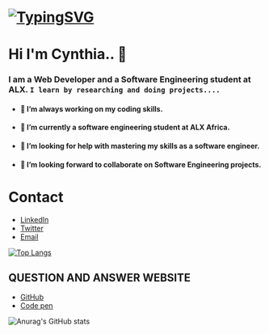 # [![TypingSVG](https://readme-typing-svg.demolab.com?lines=Hey!+You+Are+Welcome+To+My+Profile;My+Name+Is+Cynthia;I+Am+Passionate+About+Coding;I+Learn+By+Researching)](https://git.io/typing-svg)
# Hi I'm Cynthia.. 👋

### I am a Web Developer and a Software Engineering student at ALX. `I learn by researching and doing projects....`

- #### 🔭 I’m always working on my coding skills.
- #### 🌱 I’m currently a software engineering student at ALX Africa.
- #### 🤔 I’m looking for help with mastering my skills as a software engineer.
- #### 👯 I’m looking forward to collaborate on Software Engineering projects.

# Contact 
* [LinkedIn](https://www.linkedin.com/in/cynthia-dike-5b92b021a/)
* [Twitter](https://twitter.com/DikeCynthia14)
* [Email](mailto:dikecynthia22@gmail.com)

[![Top Langs](https://github-readme-stats.vercel.app/api/top-langs/?username=TheDikes&layout=compact)](https://github.com/TheDikes/github-readme-stats)

## QUESTION AND ANSWER WEBSITE 
* [GitHub](https://github.com/)
* [Code pen](https://codepen.io/)

![Anurag's GitHub stats](https://github-readme-stats.vercel.app/api?username=TheDikes&show_icons=true&theme=radical)
